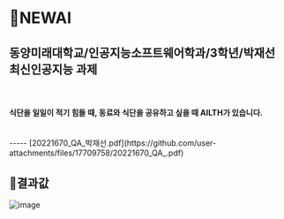 # 📃NEWAI
동양미래대학교/인공지능소프트웨어학과/3학년/박재선<br>
최신인공지능 과제
-----
<br>
<h4>식단을 일일이 적기 힘들 때, 동료와 식단을 공유하고 싶을 때 <b>AILTH</b>가 있습니다.</h4><br>
-----
[20221670_QA_박재선.pdf](https://github.com/user-attachments/files/17709758/20221670_QA_.pdf)<br>

## 📌결과값
![image](https://github.com/user-attachments/assets/daee7a8e-4cf1-4ac8-832b-23eaff8e25fb)
